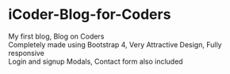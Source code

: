 # iCoder-Blog-for-Coders
My first blog, Blog on Coders                                                   
Completely made using Bootstrap 4, Very Attractive Design, Fully responsive                                                
Login and signup Modals, Contact form also included                               
